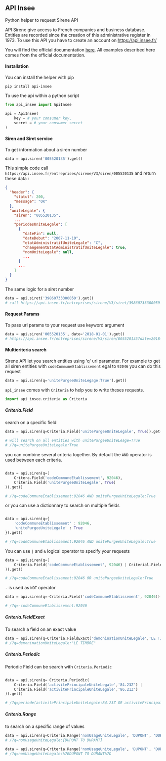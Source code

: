 ## API Insee

Python helper to request Sirene API

API Sirene give access to French companies and business database. Entities are recorded since the creation
of this administrative register in 1973. To use this API you have to create an account on <https://api.insee.fr/>

You will find the official documentation [here](https://api.insee.fr/catalogue/site/themes/wso2/subthemes/insee/pages/item-info.jag?name=Sirene&version=V3&provider=insee). All examples described here comes from the official documentation.


#### Installation

You can install the helper with pip

```
pip install api-insee
```

To use the api within a python script

```python
from api_insee import ApiInsee

api = ApiInsee(
    key = # your consumer key,
    secret = # your consumer secret
)

```

#### Siren and Siret service

To get information about a siren number

```python
data = api.siren('005520135').get()
```

This simple code call ```https://api.insee.fr/entreprises/sirene/V3/siren/005520135``` and return these data :

```json
{
  "header": {
    "statut": 200,
    "message": "OK"
  },
  "uniteLegale": {
    "siren": "005520135",
    ...
    "periodesUniteLegale": [
      {
        "dateFin": null,
        "dateDebut": "2007-11-19",
        "etatAdministratifUniteLegale": "C",
        "changementEtatAdministratifUniteLegale": true,
        "nomUniteLegale": null,
        ...
      }
      ...
    ]
  }
}
```

The same logic for a siret number

```python
data = api.siret('39860733300059').get()
# call https://api.insee.fr/entreprises/sirene/V3/siret/39860733300059
```

#### Request Params

To pass url params to your request use keyword argument

```python
data = api.siren('005520135', date='2018-01-01').get()
# https://api.insee.fr/entreprises/sirene/V3/siren/005520135?date=2018-01-01
```

#### Multicriteria search

Sirene API let you search entities using 'q' url parameter. For example
to get all siren entities with ```codeCommuneEtablissement``` egal to ```92046``` you can do this request

```python
data = api.siren(q='unitePurgeeUniteLegage:True').get()
```

```api_insee``` comes with ```Criteria``` to help you to write theses requests.

```python
import api_insee.criteria as Criteria
```

##### Criteria.Field

search on a specific field

```python
data = api.siren(q=Criteria.Field('unitePurgeeUniteLegale', True)).get()

# will search on all entities with unitePurgeeUniteLeage=True
# /?q=unitePurgeeUniteLegale:True
```

you can combine several criteria together. By default the ```AND``` operator
is used between each criteria.

```python

data = api.siren(q=(
    Critera.Field('codeCommuneEtablissement', 92046),
    Criteria.Field('unitePurgeeUniteLegale', True)
)).get()

# /?q=codeCommuneEtablissement:92046 AND unitePurgeeUniteLegale:True

```

or you can use a dictionnary to search on multiple fields

```python

data = api.siren(q={
    'codeCommuneEtablissement' : 92046,
    'unitePurgeeUniteLegale' : True
}).get()

# /?q=codeCommuneEtablissement:92046 AND unitePurgeeUniteLegale:True

```

You can use ```|``` and ```&``` logical operator to specify your requests

```python
data = api.siren(q=(
    Criteria.Field('codeCommuneEtablissement', 92046) | Criterial.Field('unitePurgeeUniteLegale', True)
)).get()

# /?q=codeCommuneEtablissement:92046 OR unitePurgeeUniteLegale:True
```

```-``` is used as ```NOT``` operator

```python
data = api.siren(q=-Criteria.Field('codeCommuneEtablissement', 92046)).get()

# /?q=-codeCommuneEtablissement:92046
```

##### Criteria.FieldExact

To search a field on an exact value

```python
data = api.siren(q=Criteria.FieldExact('demoninationUniteLegale','LE TIMBRE')).get()
# /?q=demoninationUniteLegale:"LE TIMBRE"
```

##### Criteria.Periodic

Periodic Field can be search with ```Criteria.Periodic```

```python

data = api.siren(q= Criteria.Periodic(
    Criteria.Field('activitePrincipaleUniteLegale','84.23Z') |
    Criteria.Field('activitePrincipaleUniteLegale','86.21Z')
)).get()

# /?q=periode(activitePrincipaleUniteLegale:84.23Z OR activitePrincipaleUniteLegale:86.21Z)
```

##### Criteria.Range

to search on a specific range of values

```python
data = api.siren(q=Criteria.Range('nomUsageUniteLegale', 'DUPONT', 'DURANT'))
# /?q=nomUsageUniteLegale:[DUPONT TO DURANT]

data = api.siren(q=Criteria.Range('nomUsageUniteLegale', 'DUPONT', 'DURANT', exclude=True))
# /?q=nomUsageUniteLegale:%7BDUPONT TO DURANT%7D
```
